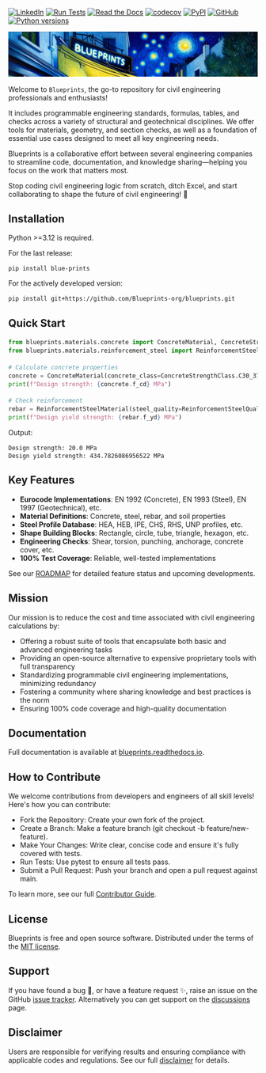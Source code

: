 [![LinkedIn](https://img.shields.io/badge/LinkedIn-0077B5?style=flat&logo=linkedin&logoColor=white)](https://www.linkedin.com/company/blueprints-org)
[![Run Tests](https://github.com/Blueprints-org/blueprints/actions/workflows/test.yaml/badge.svg)](https://github.com/Blueprints-org/blueprints/actions/workflows/test.yaml)
[![Read the Docs](https://img.shields.io/readthedocs/blueprints?logo=readthedocs&label=Read%20the%20docs&link=https%3A%2F%2Fblueprints.readthedocs.io%2Fen%2Flatest%2F)](https://blueprints.readthedocs.io/en/latest/)
[![codecov](https://codecov.io/gh/Blueprints-org/blueprints/branch/main/graph/badge.svg?token=vwYQBShr9q)](https://codecov.io/gh/Blueprints-org/blueprints)
[![PyPI](https://img.shields.io/pypi/v/blue-prints?color=green)](https://pypi.org/project/blue-prints/)
[![GitHub](https://img.shields.io/github/license/Blueprints-org/blueprints?color=green)](https://github.com/Blueprints-org/blueprints/blob/main/LICENSE)
[![Python versions](https://img.shields.io/badge/python-3.12%20%7C%203.13-blue?style=flat&logo=python)](https://badge.fury.io/py/blueprints)


<picture>
  <source media="(prefers-color-scheme: dark)" srcset="docs/_overrides/assets/images/blueprints_banner.png">
  <source media="(prefers-color-scheme: light)" srcset="docs/_overrides/assets/images/blueprints_banner.png">
  <img alt="blueprints banner" src="docs/_overrides/assets/images/blueprints_banner.png">
</picture>

Welcome to `Blueprints`, the go-to repository for civil engineering professionals and enthusiasts!

It includes programmable engineering standards, formulas, tables, and checks across a variety of structural and geotechnical disciplines. We offer 
tools for materials, geometry, and section checks, as well as a foundation of essential use cases designed to meet all key engineering needs.

Blueprints is a collaborative effort between several engineering companies to streamline code, documentation, and knowledge sharing—helping you focus on the work that matters most.

Stop coding civil engineering logic from scratch, ditch Excel, and start collaborating to shape the future of civil engineering! 🚀

## Installation

Python >=3.12 is required.

For the last release:

```shell
pip install blue-prints
```

For the actively developed version:

```shell
pip install git+https://github.com/Blueprints-org/blueprints.git
```

## Quick Start

```python
from blueprints.materials.concrete import ConcreteMaterial, ConcreteStrengthClass
from blueprints.materials.reinforcement_steel import ReinforcementSteelMaterial, ReinforcementSteelQuality

# Calculate concrete properties
concrete = ConcreteMaterial(concrete_class=ConcreteStrengthClass.C30_37)  # C30/37 concrete
print(f"Design strength: {concrete.f_cd} MPa")

# Check reinforcement
rebar = ReinforcementSteelMaterial(steel_quality=ReinforcementSteelQuality.B500B)  # B500B rebar
print(f"Design yield strength: {rebar.f_yd} MPa")
```

Output:
```
Design strength: 20.0 MPa
Design yield strength: 434.7826086956522 MPa
```

## Key Features

- **Eurocode Implementations**: EN 1992 (Concrete), EN 1993 (Steel), EN 1997 (Geotechnical), etc.
- **Material Definitions**: Concrete, steel, rebar, and soil properties
- **Steel Profile Database**: HEA, HEB, IPE, CHS, RHS, UNP profiles, etc.
- **Shape Building Blocks**: Rectangle, circle, tube, triangle, hexagon, etc.
- **Engineering Checks**: Shear, torsion, punching, anchorage, concrete cover, etc.
- **100% Test Coverage**: Reliable, well-tested implementations

See our [ROADMAP](https://blueprints.readthedocs.io/en/latest/roadmap) for detailed feature status and upcoming developments.

## Mission

Our mission is to reduce the cost and time associated with civil engineering calculations by:

- Offering a robust suite of tools that encapsulate both basic and advanced engineering tasks
- Providing an open-source alternative to expensive proprietary tools with full transparency
- Standardizing programmable civil engineering implementations, minimizing redundancy
- Fostering a community where sharing knowledge and best practices is the norm
- Ensuring 100% code coverage and high-quality documentation

## Documentation

Full documentation is available at [blueprints.readthedocs.io](https://blueprints.readthedocs.io/en/latest/).

## How to Contribute

We welcome contributions from developers and engineers of all skill levels! Here's how you can contribute:

- Fork the Repository: Create your own fork of the project.
- Create a Branch: Make a feature branch (git checkout -b feature/new-feature).
- Make Your Changes: Write clear, concise code and ensure it's fully covered with tests.
- Run Tests: Use pytest to ensure all tests pass.
- Submit a Pull Request: Push your branch and open a pull request against main.

To learn more, see our full [Contributor Guide](https://blueprints.readthedocs.io/en/latest/contribute).

## License

Blueprints is free and open source software. Distributed under the terms of the [MIT license](LICENSE).

## Support

If you have found a bug 🐛, or have a feature request ✨, raise an issue on the
GitHub [issue tracker](https://github.com/Blueprints-org/blueprints/issues).
Alternatively you can get support on the [discussions](https://github.com/orgs/Blueprints-org/discussions) page.

## Disclaimer

Users are responsible for verifying results and ensuring compliance with applicable codes and regulations. See our full [disclaimer](DISCLAIMER.md) for details.
